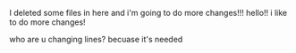 I deleted some files in here and i'm going to do more changes!!!
hello!!
i like to do more changes!

who are u changing lines?
becuase it's needed